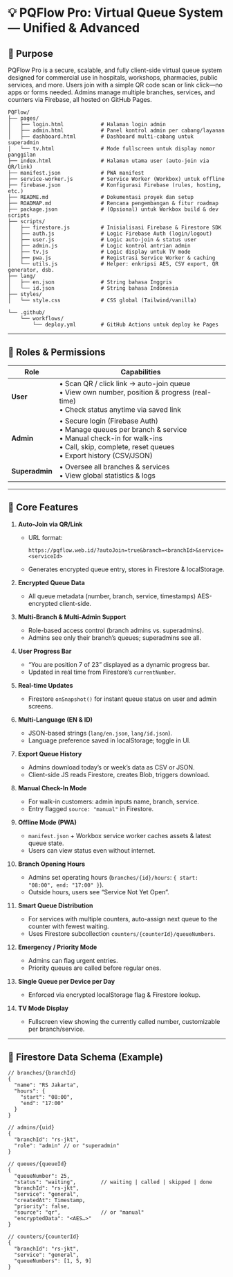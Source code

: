 # 💡 PQFlow Pro: Virtual Queue System — Unified & Advanced

## 🎯 Purpose

PQFlow Pro is a secure, scalable, and fully client-side virtual queue system designed for commercial use in hospitals, workshops, pharmacies, public services, and more. Users join with a simple QR code scan or link click—no apps or forms needed. Admins manage multiple branches, services, and counters via Firebase, all hosted on GitHub Pages.

```
PQFlow/
├── pages/
│   ├── login.html            # Halaman login admin
│   ├── admin.html            # Panel kontrol admin per cabang/layanan
│   ├── dashboard.html        # Dashboard multi-cabang untuk superadmin
│   └── tv.html               # Mode fullscreen untuk display nomor panggilan
├── index.html                # Halaman utama user (auto-join via QR/link)
├── manifest.json             # PWA manifest
├── service-worker.js         # Service Worker (Workbox) untuk offline
├── firebase.json             # Konfigurasi Firebase (rules, hosting, etc.)
├── README.md                 # Dokumentasi proyek dan setup
├── ROADMAP.md                # Rencana pengembangan & fitur roadmap
├── package.json              # (Opsional) untuk Workbox build & dev scripts
├── scripts/
│   ├── firestore.js          # Inisialisasi Firebase & Firestore SDK
│   ├── auth.js               # Logic Firebase Auth (login/logout)
│   ├── user.js               # Logic auto-join & status user
│   ├── admin.js              # Logic kontrol antrian admin
│   ├── tv.js                 # Logic display untuk TV mode
│   ├── pwa.js                # Registrasi Service Worker & caching
│   └── utils.js              # Helper: enkripsi AES, CSV export, QR generator, dsb.
├── lang/
│   ├── en.json               # String bahasa Inggris
│   └── id.json               # String bahasa Indonesia
├── styles/
│   └── style.css             # CSS global (Tailwind/vanilla)

└── .github/
    └── workflows/
        └── deploy.yml        # GitHub Actions untuk deploy ke Pages
```
---

## 👥 Roles & Permissions

| Role         | Capabilities                                                                                      |
| ------------ | ------------------------------------------------------------------------------------------------- |
| **User**     | • Scan QR / click link → auto-join queue<br>• View own number, position & progress (real-time)<br>• Check status anytime via saved link |
| **Admin**    | • Secure login (Firebase Auth)<br>• Manage queues per branch & service<br>• Manual check-in for walk-ins<br>• Call, skip, complete, reset queues<br>• Export history (CSV/JSON) |
| **Superadmin** | • Oversee all branches & services<br>• View global statistics & logs                          |

---

## 🧩 Core Features

1. **Auto-Join via QR/Link**  
   - URL format:  
     ```
     https://pqflow.web.id/?autoJoin=true&branch=<branchId>&service=<serviceId>
     ```
   - Generates encrypted queue entry, stores in Firestore & localStorage.

2. **Encrypted Queue Data**  
   - All queue metadata (number, branch, service, timestamps) AES-encrypted client-side.

3. **Multi-Branch & Multi-Admin Support**  
   - Role-based access control (branch admins vs. superadmins).  
   - Admins see only their branch’s queues; superadmins see all.

4. **User Progress Bar**  
   - “You are position 7 of 23” displayed as a dynamic progress bar.  
   - Updated in real time from Firestore’s `currentNumber`.

5. **Real-time Updates**  
   - Firestore `onSnapshot()` for instant queue status on user and admin screens.

6. **Multi-Language (EN & ID)**  
   - JSON-based strings (`lang/en.json`, `lang/id.json`).  
   - Language preference saved in localStorage; toggle in UI.

7. **Export Queue History**  
   - Admins download today’s or week’s data as CSV or JSON.  
   - Client-side JS reads Firestore, creates Blob, triggers download.

8. **Manual Check-In Mode**  
   - For walk-in customers: admin inputs name, branch, service.  
   - Entry flagged `source: "manual"` in Firestore.

9. **Offline Mode (PWA)**  
   - `manifest.json` + Workbox service worker caches assets & latest queue state.  
   - Users can view status even without internet.

10. **Branch Opening Hours**  
    - Admins set operating hours (`branches/{id}/hours`: `{ start: "08:00", end: "17:00" }`).  
    - Outside hours, users see “Service Not Yet Open”.

11. **Smart Queue Distribution**  
    - For services with multiple counters, auto-assign next queue to the counter with fewest waiting.  
    - Uses Firestore subcollection `counters/{counterId}/queueNumbers`.

12. **Emergency / Priority Mode**  
    - Admins can flag urgent entries.  
    - Priority queues are called before regular ones.

13. **Single Queue per Device per Day**  
    - Enforced via encrypted localStorage flag & Firestore lookup.

14. **TV Mode Display**  
    - Fullscreen view showing the currently called number, customizable per branch/service.

---

## 🧠 Firestore Data Schema (Example)

```jsonc
// branches/{branchId}
{
  "name": "RS Jakarta",
  "hours": {
    "start": "08:00",
    "end": "17:00"
  }
}

// admins/{uid}
{
  "branchId": "rs-jkt",
  "role": "admin" // or "superadmin"
}

// queues/{queueId}
{
  "queueNumber": 25,
  "status": "waiting",        // waiting | called | skipped | done
  "branchId": "rs-jkt",
  "service": "general",
  "createdAt": Timestamp,
  "priority": false,
  "source": "qr",             // or "manual"
  "encryptedData": "<AES…>"
}

// counters/{counterId}
{
  "branchId": "rs-jkt",
  "service": "general",
  "queueNumbers": [1, 5, 9]
}
